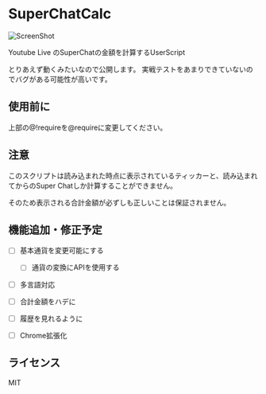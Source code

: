 SuperChatCalc
===

![ScreenShot](https://greasyfork.org/system/screenshots/screenshots/000/009/723/original/%E7%84%A1%E9%A1%8C.png?1516377701)

Youtube Live のSuperChatの金額を計算するUserScript

とりあえず動くみたいなので公開します。
実戦テストをあまりできていないのでバグがある可能性が高いです。


## 使用前に

上部の@!requireを@requireに変更してください。


## 注意

このスクリプトは読み込まれた時点に表示されているティッカーと、読み込まれてからのSuper Chatしか計算することができません。

そのため表示される合計金額が必ずしも正しいことは保証されません。


## 機能追加・修正予定

- [ ] 基本通貨を変更可能にする
  - [ ] 通貨の変換にAPIを使用する
- [ ] 多言語対応
- [ ] 合計金額をハデに
- [ ] 履歴を見れるように
- [ ] Chrome拡張化


## ライセンス

MIT